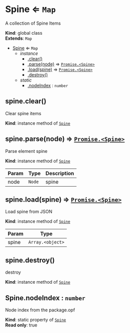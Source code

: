 <a name="Spine"></a>

# Spine ⇐ <code>Map</code>
A collection of Spine Items

**Kind**: global class  
**Extends**: <code>Map</code>  

* [Spine](#Spine) ⇐ <code>Map</code>
    * _instance_
        * [.clear()](#Spine+clear)
        * [.parse(node)](#Spine+parse) ⇒ [<code>Promise.&lt;Spine&gt;</code>](#Spine)
        * [.load(spine)](#Spine+load) ⇒ [<code>Promise.&lt;Spine&gt;</code>](#Spine)
        * [.destroy()](#Spine+destroy)
    * _static_
        * [.nodeIndex](#Spine.nodeIndex) : <code>number</code>

<a name="Spine+clear"></a>

## spine.clear()
Clear spine items

**Kind**: instance method of [<code>Spine</code>](#Spine)  
<a name="Spine+parse"></a>

## spine.parse(node) ⇒ [<code>Promise.&lt;Spine&gt;</code>](#Spine)
Parse element spine

**Kind**: instance method of [<code>Spine</code>](#Spine)  

| Param | Type | Description |
| --- | --- | --- |
| node | <code>Node</code> | spine |

<a name="Spine+load"></a>

## spine.load(spine) ⇒ [<code>Promise.&lt;Spine&gt;</code>](#Spine)
Load spine from JSON

**Kind**: instance method of [<code>Spine</code>](#Spine)  

| Param | Type |
| --- | --- |
| spine | <code>Array.&lt;object&gt;</code> | 

<a name="Spine+destroy"></a>

## spine.destroy()
destroy

**Kind**: instance method of [<code>Spine</code>](#Spine)  
<a name="Spine.nodeIndex"></a>

## Spine.nodeIndex : <code>number</code>
Node index from the package.opf

**Kind**: static property of [<code>Spine</code>](#Spine)  
**Read only**: true  
